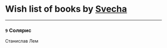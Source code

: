 # Wish list of books by [Svecha](http://www.knigopis.com/#/user/books?u=118041836581529110049-google)
---

### `9` Солярис
Станислав Лем


